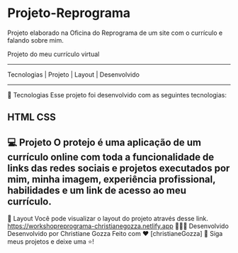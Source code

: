 # Projeto-Reprograma
Projeto elaborado na Oficina do Reprograma de um site com o currículo e falando sobre mim. 




Projeto do meu currículo virtual 
*****************************************************************************

Tecnologias   |    Projeto   |    Layout   |    Desenvolvido 


------------------------------------------------------------------------------------------------------------------
🚀 Tecnologias
Esse projeto foi desenvolvido com as seguintes tecnologias:

HTML
CSS
------------------------------------------------------------------------------------------------------------------
💻 Projeto
O protejo é uma aplicação de um currículo online com toda a funcionalidade de links das redes sociais e projetos executados por mim, minha imagem, experiência profissional, habilidades e um link de acesso ao meu currículo.
----------------------------------------------------------------------------------------------------------------
🔖 Layout
Você pode visualizar o layout do projeto através desse link. https://workshopreprograma-christianegozza.netlify.app
👩🏻‍💻 Desenvolvido 
Desenvolvido por Christiane Gozza
Feito com ♥ [christianeGozza] 👋 Siga meus projetos e deixe uma ⭐!

